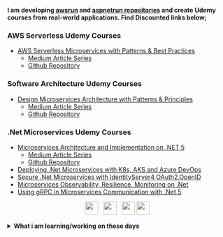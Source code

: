 **I am developing [awsrun](https://github.com/awsrun) and [aspnetrun repositories](https://github.com/aspnetrun) and create Udemy courses from real-world applications. Find Discounted links below;**

### AWS Serverless Udemy Courses
* [AWS Serverless Microservices with Patterns & Best Practices](https://www.udemy.com/course/aws-serverless-microservices-lambda-eventbridge-sqs-apigateway/?couponCode=APRIL22)
  * [Medium Article Series](https://medium.com/aws-serverless-microservices-with-patterns-best)
  * [Github Repository](https://github.com/awsrun/aws-microservices)

### Software Architecture Udemy Courses
* [Design Microservices Architecture with Patterns & Principles](https://www.udemy.com/course/design-microservices-architecture-with-patterns-principles/?couponCode=APRIL22)
  * [Medium Article Series](https://medium.com/design-microservices-architecture-with-patterns)
  * [Github Repository](https://github.com/mehmetozkaya/Design-Microservices-Architecture-with-Patterns-Principles)

### .Net Microservices Udemy Courses
* [Microservices Architecture and Implementation on .NET 5](https://www.udemy.com/course/microservices-architecture-and-implementation-on-dotnet/?couponCode=APRIL22)
  * [Medium Article Series](https://medium.com/aspnetrun)
  * [Github Repository](https://github.com/aspnetrun/run-aspnetcore-microservices)
* [Deploying .Net Microservices with K8s, AKS and Azure DevOps](https://www.udemy.com/course/deploying-net-microservices-with-k8s-aks-and-azure-devops/?couponCode=APRIL22)
* [Secure .Net Microservices with IdentityServer4 OAuth2,OpenID](https://www.udemy.com/course/secure-net-microservices-with-identityserver4-oauth2openid/?couponCode=APRIL22)
* [Microservices Observability, Resilience, Monitoring on .Net](https://www.udemy.com/course/microservices-observability-resilience-monitoring-on-net/?referralCode=D162C050483C75452136)
* [Using gRPC in Microservices Communication with .Net 5](https://www.udemy.com/course/using-grpc-in-microservices-communication-with-net-5/?couponCode=MARCH22)

<p align='center'>
<a href="https://www.linkedin.com/in/mehmet-ozkaya/"><img height="30" src="https://github.com/singhkshitij/singhkshitij/blob/master/linkedin.png?raw=true"></a>&nbsp;&nbsp;
<a href="https://twitter.com/ezozkme"><img height="30" src="https://github.com/singhkshitij/singhkshitij/blob/master/twitter.png?raw=true"></a>&nbsp;&nbsp;
<a href="mailto:ezozkme@gmail.com"><img height="30" src="https://github.com/singhkshitij/singhkshitij/blob/master/mail.png?raw=true"></a>
<a href="https://aspnetrun.azurewebsites.net/"><img height="30" src="https://github.com/singhkshitij/singhkshitij/blob/master/blog.png?raw=true"></a>
</p>

<details>
 <summary><strong>What i am learning/working on these days</strong></summary>
   - Cloud Native .Net Microservices <br/>
   - Serverless Architecture <br/>
   - Modular Monolithic <br/>
   - Video Editing <br/>   
</details>

